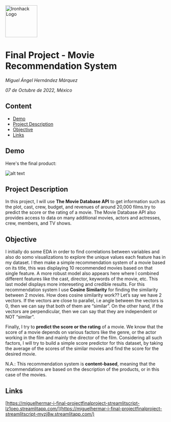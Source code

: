 <img src="https://bit.ly/2VnXWr2" alt="Ironhack Logo" width="100"/>

# Final Project - Movie Recommendation System
*Miguel Ángel Hernández Márquez*

*07 de Octubre de 2022, México*


## Content
- [Demo](#demo)
- [Project Description](#project-description)
- [Objective](#objective)
- [Links](#links)

## Demo 

Here's the final product: 

![alt text](Desktop/finalproduct)

## Project Description

In this project, I will use **The Movie Database API** to get information such as the plot, cast, crew, budget, and revenues of around 20,000 films.try to predict the score or the rating of a movie. The Movie Database API also provides access to data on many additional movies, actors and actresses, crew, members, and TV shows.

## Objective

I initially do some EDA in order to find correlations between variables and also do somo visualizations to explore the unique values each feature has in my dataset. I then make a simple recommendation system of a movie based on its title, this was displaying 10 recommended movies based on that single feature. A more robust model also appears here where I combined different features like the cast, director, keywords of the movie, etc. This last model displays more intereseting and credible results. For this recommendation system I use **Cosine Similarity** for finding the similarity between 2 movies. How does cosine similarity work?? Let’s say we have 2 vectors. If the vectors are close to parallel, i.e angle between the vectors is 0, then we can say that both of them are “similar”. On the other hand, if the vectors are perpendicular, then we can say that they are independent or NOT “similar”.

Finally, I try to **predict the score or the rating** of a movie. We know that the score of a movie depends on various factors like the genre, or the actor working in the film and mainly the director of the film. Considering all such factors, I will try to build a simple score predictor for this dataset, by taking the average of the scores of the similar movies and find the score for the desired movie.

N.A.: This recommendation system is **content-based**, meaning that the recommendations are based on the description of the products, or in this case of the movies.

## Links
 
[https://miguelhermar-i-final-projectfinalproject-streamlitscript-lz1oeo.streamlitapp.com/](https://miguelhermar-i-final-projectfinalproject-streamlitscript-myzj8w.streamlitapp.com/)
